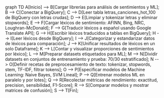 graph TD
    A[Inicio] --> B[Cargar librerías para análisis de sentimientos y ML];
    B --> C[Conectar a BigQuery];
    C --> D[Leer tabla letras_canciones_hot_100 de BigQuery con letras crudas];
    D --> E[Limpiar y tokenizar letras y eliminar stopwords];
    E --> F[Cargar léxicos de sentimiento: AFINN, Bing, NRC, Loughran-McDonald];
    F --> G[Traducir léxicos a español usando Google Translate API];
    G --> H[Escribir léxicos traducidos a tablas en BigQuery];
    H --> I[Leer léxicos desde BigQuery];
    I --> J[Categorizar y estandarizar datos de léxicos para comparación];
    J --> K[Unificar resultados de léxicos en un solo Dataframe];
    K --> L[Contar y visualizar proporciones de sentimientos por léxico];
    L --> M[Preparar datasets etiquetados para ML];
    M --> N[Dividir datasets en conjuntos de entrenamiento y prueba: 70/30 estratificado];
    N --> O[Definir recetas de preprocesamiento de texto: tokenizar, stopwords, stem, TF-IDF, filtrar tokens];
    O --> P[Especificar modelos de Machine Learning: Naive Bayes, SVM Lineal];
    P --> Q[Entrenar modelos ML en paralelo y por lotes];
    Q --> R[Recolectar métricas de rendimiento: exactitud, precision, sensibilidad, F1-Score];
    R --> S[Comparar modelos y mostrar matrices de confusión];
    S --> T[Fin];
